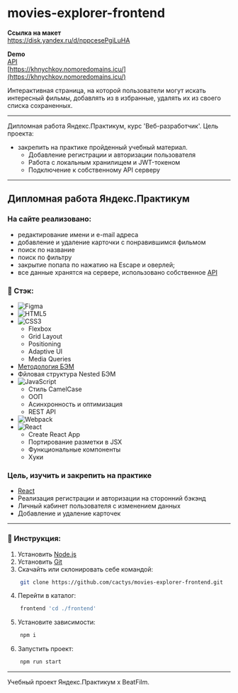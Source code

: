 # movies-explorer-frontend
**Ссылка на макет**  
https://disk.yandex.ru/d/nppcesePgiLuHA

**Demo**  
[API](https://github.com/cactys/movies-explorer-api)  
[https://khnychkov.nomoredomains.icu/](https://khnychkov.nomoredomains.icu/)

Интерактивная страница, на которой пользователи могут искать интересный фильмы, добавлять из в избранные, удалять их из своего списка сохраненных.  

---
Дипломная работа Яндекс.Практикум, курс 'Веб-разработчик'.
Цель проекта:
+ закрепить на практике пройденный учебный материал.
  - Добавление регистрации и авторизации пользователя
  - Работа c локальным хранилищем и JWT-токеном
  - Подключение к собственному API серверу

---
## Дипломная работа Яндекс.Практикум

### На сайте реализовано:
  - редактирование имени и e-mail адреса
  - добавление и удаление карточки с понравившимся фильмом
  - поиск по название
  - поиск по фильтру
  - закрытие попапа по нажатию на Escape и оверлей;
  - все данные хранятся на сервере, использовано собственное [API](https://github.com/cactys/movies-explorer-api)

### 🔨 Стэк:
+ ![Figma](https://img.shields.io/badge/figma-%23F24E1E.svg?style=for-the-badge&logo=figma&logoColor=white)
+ ![HTML5](https://img.shields.io/badge/html5-%23E34F26.svg?style=for-the-badge&logo=html5&logoColor=white)
+ ![CSS3](https://img.shields.io/badge/css3-%231572B6.svg?style=for-the-badge&logo=css3&logoColor=white)
  - Flexbox
  - Grid Layout
  - Positioning
  - Adaptive UI
  - Media Queries
+ [Методология БЭМ](https://ru.bem.info/methodology/)
+ Фйловая структура Nested БЭМ
+ ![JavaScript](https://img.shields.io/badge/javascript-%23323330.svg?style=for-the-badge&logo=javascript&logoColor=%23F7DF1E)
  - Стиль CamelCase
  - ООП
  - Асинхронность и оптимизация
  - REST API
+ ![Webpack](https://img.shields.io/badge/webpack-%238DD6F9.svg?style=for-the-badge&logo=webpack&logoColor=black)
+ ![React](https://img.shields.io/badge/react-%2320232a.svg?style=for-the-badge&logo=react&logoColor=%2361DAFB)
  - Create React App
  - Портирование разметки в JSX
  - Функциональные компоненты
  - Хуки

### Цель, изучить и закрепить на практике
+ [React](https://ru.reactjs.org/docs/getting-started.html)
+ Реализация регистрации и авторизации на сторонний бэкэнд
+ Личный кабинет пользователя с изменением данных
+ Добавление и удаление карточек

---
### 🔧 Инструкция:
1. Установить [Node.js](https://nodejs.org/en/ "ссылка на сайт Node.js")
2. Установить [Git](https://git-scm.com/ "ссылка на сайт Git")
3. Скачайть или склонировать себе командой:
```sh
    git clone https://github.com/cactys/movies-explorer-frontend.git
```
4. Перейти в каталог:
```sh
    frontend 'cd ./frontend'
```
5. Установите зависимости:
```sh
    npm i
```
6. Запустить проект:
```sh
    npm run start
```
---
Учебный проект Яндекс.Практикум х BeatFilm.
